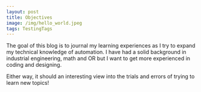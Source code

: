 ```yaml
---
layout: post
title: Objectives
image: /img/hello_world.jpeg
tags: TestingTags
---
```


The goal of this blog is to journal my learning experiences as I try to expand my technical knowledge of automation.
I have had a solid background in industrial engineering, math and OR but I want to get more experienced in coding and designing.

Either way, it should an interesting view into the trials and errors of trying to learn new topics!

